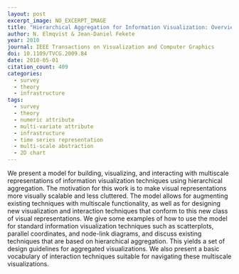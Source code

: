 ```yaml
---
layout: post
excerpt_image: NO_EXCERPT_IMAGE
title: "Hierarchical Aggregation for Information Visualization: Overview, Techniques, and Design Guidelines"
author: N. Elmqvist & Jean-Daniel Fekete
year: 2010
journal: IEEE Transactions on Visualization and Computer Graphics
doi: 10.1109/TVCG.2009.84
date: 2010-05-01
citation_count: 409
categories:
  - survey
  - theory
  - infrastructure
tags:
  - survey
  - theory
  - numeric attribute
  - multi-variate attribute
  - infrastructure
  - time series representation
  - multi-scale abstraction
  - 2D chart
---
```

We present a model for building, visualizing, and interacting with multiscale representations of information visualization techniques using hierarchical aggregation. The motivation for this work is to make visual representations more visually scalable and less cluttered. The model allows for augmenting existing techniques with multiscale functionality, as well as for designing new visualization and interaction techniques that conform to this new class of visual representations. We give some examples of how to use the model for standard information visualization techniques such as scatterplots, parallel coordinates, and node-link diagrams, and discuss existing techniques that are based on hierarchical aggregation. This yields a set of design guidelines for aggregated visualizations. We also present a basic vocabulary of interaction techniques suitable for navigating these multiscale visualizations.
